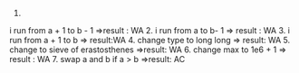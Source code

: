 1.
i run from a + 1 to b - 1
=>result : WA
2.
i run from a to b- 1
=> result : WA
3.
i run from a + 1 to b
=> result:WA
4.
change type to long long
=> result: WA
5. change to sieve of erastosthenes
=>result: WA
6. change max to 1e6 + 1
=> result : WA
7.
swap a and b if a > b
=>result: AC